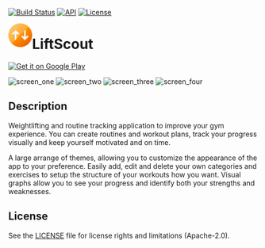 [![Build Status](https://travis-ci.org/BrandonMHogan/LiftScout-Android.svg?branch=develop)](https://travis-ci.org/BrandonMHogan/LiftScout-Android) [![API](https://img.shields.io/badge/API-18%2B-blue.svg?style=flat)](https://android-arsenal.com/api?level=18) [![License](https://img.shields.io/badge/License-Apache%202.0-blue.svg)](https://opensource.org/licenses/Apache-2.0)

<img src="https://github.com/BrandonMHogan/LiftScout-Android/blob/develop/store/app_icon_512_arrow.png" align="left" height="48" width="48" >

#  LiftScout  
 <a href='https://play.google.com/store/apps/details?id=com.brandonhogan.liftscout&pcampaignid=MKT-Other-global-all-co-prtnr-py-PartBadge-Mar2515-1'><img width='200' alt='Get it on Google Play' src='https://play.google.com/intl/en_us/badges/images/generic/en_badge_web_generic.png'/></a>

 ![screen_one](https://github.com/BrandonMHogan/LiftScout-Android/blob/develop/store/github/today.png)
 ![screen_two](https://github.com/BrandonMHogan/LiftScout-Android/blob/develop/store/github/tracker.png)
 ![screen_three](https://github.com/BrandonMHogan/LiftScout-Android/blob/develop/store/github/calendar.png)
 ![screen_four](https://github.com/BrandonMHogan/LiftScout-Android/blob/develop/store/github/themes.png)

## Description
Weightlifting and routine tracking application to improve your gym experience. You can create routines and workout plans, track your progress visually and keep yourself motivated and on time.

A large arrange of themes, allowing you to customize the appearance of the app to your preference.
Easily add, edit and delete your own categories and exercises to setup the structure of your workouts how you want.
Visual graphs allow you to see your progress and identify both your strengths and weaknesses.


## License
See the [LICENSE](LICENSE.md) file for license rights and limitations (Apache-2.0).
